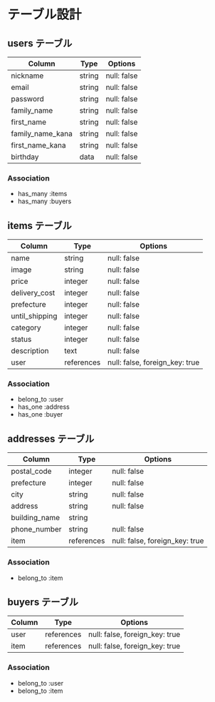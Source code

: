 # テーブル設計

## users テーブル

| Column           | Type    | Options     |
| ---------------- | ------- | ----------- |
| nickname         | string  | null: false |
| email            | string  | null: false |
| password         | string  | null: false |
| family_name      | string  | null: false |
| first_name       | string  | null: false |
| family_name_kana | string  | null: false |
| first_name_kana  | string  | null: false |
| birthday         | data    | null: false |

### Association
- has_many :items
- has_many :buyers

## items テーブル

| Column         | Type    | Options     |
| -------------- | ------- | ----------- |
| name           | string  | null: false |
| image          | string  | null: false |
| price          | integer | null: false |
| delivery_cost  | integer | null: false |
| prefecture     | integer | null: false |
| until_shipping | integer | null: false |
| category       | integer | null: false |
| status         | integer | null: false |
| description    | text    | null: false |
| user           | references | null: false, foreign_key: true |

### Association
- belong_to :user
- has_one :address
- has_one :buyer


## addresses テーブル
| Column        | Type    | Options     |
| ------------- | ------- | ----------- |
| postal_code   | integer | null: false |
| prefecture    | integer | null: false |
| city          | string  | null: false |
| address       | string  | null: false |
| building_name | string  |             |
| phone_number  | string  | null: false |
| item          | references | null: false, foreign_key: true |


### Association
- belong_to :item

## buyers テーブル

| Column  | Type    | Options     |
| --------| ------- | ----------- |
| user    | references | null: false, foreign_key: true |
| item    | references | null: false, foreign_key: true |


### Association
- belong_to :user
- belong_to :item